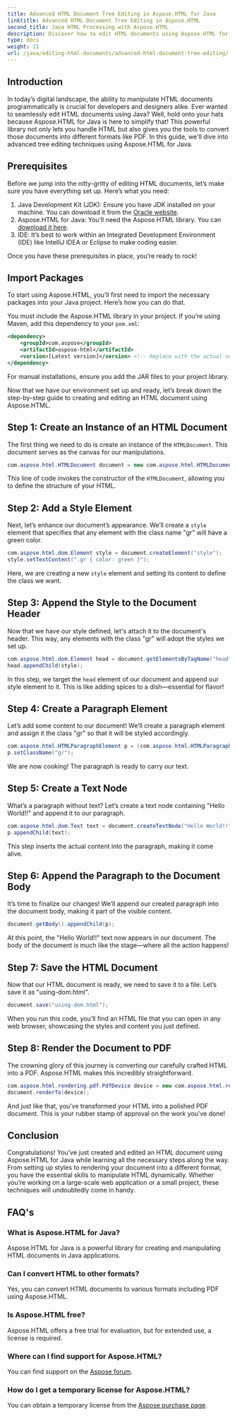 ```yaml
---
title: Advanced HTML Document Tree Editing in Aspose.HTML for Java
linktitle: Advanced HTML Document Tree Editing in Aspose.HTML
second_title: Java HTML Processing with Aspose.HTML
description: Discover how to edit HTML documents using Aspose.HTML for Java with this step-by-step guide, including creating styles, paragraphs, and converting to PDF.
type: docs
weight: 11
url: /java/editing-html-documents/advanced-html-document-tree-editing/
---
```

## Introduction

In today’s digital landscape, the ability to manipulate HTML documents programmatically is crucial for developers and designers alike. Ever wanted to seamlessly edit HTML documents using Java? Well, hold onto your hats because Aspose.HTML for Java is here to simplify that! This powerful library not only lets you handle HTML but also gives you the tools to convert those documents into different formats like PDF. In this guide, we'll dive into advanced tree editing techniques using Aspose.HTML for Java.

## Prerequisites

Before we jump into the nitty-gritty of editing HTML documents, let’s make sure you have everything set up. Here’s what you need:
1. Java Development Kit (JDK): Ensure you have JDK installed on your machine. You can download it from the [Oracle website](https://www.oracle.com/java/technologies/javase-jdk11-downloads.html).
2. Aspose.HTML for Java: You’ll need the Aspose.HTML library. You can [download it here](https://releases.aspose.com/html/java/).
3. IDE: It’s best to work within an Integrated Development Environment (IDE) like IntelliJ IDEA or Eclipse to make coding easier.

Once you have these prerequisites in place, you’re ready to rock!

## Import Packages
To start using Aspose.HTML, you’ll first need to import the necessary packages into your Java project. Here’s how you can do that.

You must include the Aspose.HTML library in your project. If you’re using Maven, add this dependency to your `pom.xml`:

```xml
<dependency>
    <groupId>com.aspose</groupId>
    <artifactId>aspose-html</artifactId>
    <version>[Latest version]</version> <!-- Replace with the actual version -->
</dependency>
```

For manual installations, ensure you add the JAR files to your project library.

Now that we have our environment set up and ready, let’s break down the step-by-step guide to creating and editing an HTML document using Aspose.HTML.

## Step 1: Create an Instance of an HTML Document

The first thing we need to do is create an instance of the `HTMLDocument`. This document serves as the canvas for our manipulations.

```java
com.aspose.html.HTMLDocument document = new com.aspose.html.HTMLDocument();
```

This line of code invokes the constructor of the `HTMLDocument`, allowing you to define the structure of your HTML.

## Step 2: Add a Style Element

Next, let’s enhance our document’s appearance. We’ll create a `style` element that specifies that any element with the class name "gr" will have a green color.

```java
com.aspose.html.dom.Element style = document.createElement("style");
style.setTextContent(".gr { color: green }");
```

Here, we are creating a new `style` element and setting its content to define the class we want.

## Step 3: Append the Style to the Document Header

Now that we have our style defined, let's attach it to the document's header. This way, any elements with the class "gr" will adopt the styles we set up.

```java
com.aspose.html.dom.Element head = document.getElementsByTagName("head").get_Item(0);
head.appendChild(style);
```

In this step, we target the `head` element of our document and append our style element to it. This is like adding spices to a dish—essential for flavor!

## Step 4: Create a Paragraph Element

Let’s add some content to our document! We’ll create a paragraph element and assign it the class "gr" so that it will be styled accordingly.

```java
com.aspose.html.HTMLParagraphElement p = (com.aspose.html.HTMLParagraphElement) document.createElement("p");
p.setClassName("gr");
```

We are now cooking! The paragraph is ready to carry our text.

## Step 5: Create a Text Node

What’s a paragraph without text? Let’s create a text node containing "Hello World!!" and append it to our paragraph.

```java
com.aspose.html.dom.Text text = document.createTextNode("Hello World!!");
p.appendChild(text);
```

This step inserts the actual content into the paragraph, making it come alive.

## Step 6: Append the Paragraph to the Document Body

It’s time to finalize our changes! We’ll append our created paragraph into the document body, making it part of the visible content.

```java
document.getBody().appendChild(p);
```

At this point, the "Hello World!!" text now appears in our document. The body of the document is much like the stage—where all the action happens!

## Step 7: Save the HTML Document

Now that our HTML document is ready, we need to save it to a file. Let’s save it as "using-dom.html".

```java
document.save("using-dom.html");
```

When you run this code, you’ll find an HTML file that you can open in any web browser, showcasing the styles and content you just defined.

## Step 8: Render the Document to PDF

The crowning glory of this journey is converting our carefully crafted HTML into a PDF. Aspose.HTML makes this incredibly straightforward.

```java
com.aspose.html.rendering.pdf.PdfDevice device = new com.aspose.html.rendering.pdf.PdfDevice("using-dom.pdf");
document.renderTo(device);
```

And just like that, you’ve transformed your HTML into a polished PDF document. This is your rubber stamp of approval on the work you’ve done!

## Conclusion
Congratulations! You’ve just created and edited an HTML document using Aspose.HTML for Java while learning all the necessary steps along the way. From setting up styles to rendering your document into a different format, you have the essential skills to manipulate HTML dynamically. Whether you’re working on a large-scale web application or a small project, these techniques will undoubtedly come in handy.


## FAQ's

### What is Aspose.HTML for Java?
Aspose.HTML for Java is a powerful library for creating and manipulating HTML documents in Java applications.
### Can I convert HTML to other formats?
Yes, you can convert HTML documents to various formats including PDF using Aspose.HTML.
### Is Aspose.HTML free?
Aspose.HTML offers a free trial for evaluation, but for extended use, a license is required.
### Where can I find support for Aspose.HTML?
You can find support on the [Aspose forum](https://forum.aspose.com/c/html/29).
### How do I get a temporary license for Aspose.HTML?
You can obtain a temporary license from the [Aspose purchase page](https://purchase.aspose.com/temporary-license/).
